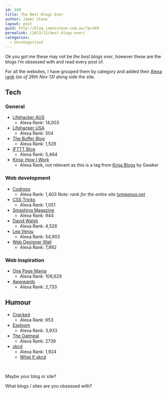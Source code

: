 ```yaml
---
id: 349
title: The Best Blogs Ever
author: James Stone
layout: post
guid: http://blog.jamesstone.com.au/?p=349
permalink: /2013/12/best-blogs-ever/
categories:
  - Uncategorised
---
```

Ok you got me these may not be *the best blogs ever*, however these are the blogs I&#8217;m obsessed with and read every post of.

<!--more-->

For all the websites, I have grouped them by category and added their [Alexa rank](http://www.alexa.com/) *(as of 26th Nov 13)* along side the site.

## Tech

### General

  * [Lifehacker AUS](http://www.lifehacker.com.au/)
      * Alexa Rank: 14,003
  * [Lifehacker USA](http://www.lifehacker.com)
      * Alexa Rank: 504
  * [The Buffer Blog](http://blog.bufferapp.com/)
      * Alexa Rank: 1,526
  * [IFTTT Blog](http://blog.ifttt.com/)
      * Alexa Rank: 5,464
  * [Kinja: How I Work](http://kinja.com/tag/how-i-work)
      * Alexa Rank, not relevant as this is a tag from [Kinja Blogs](http://www.kinja.com/) by Gawker

### Web development

  * [Codrops](http://tympanus.net/codrops/)
      * Alexa Rank: 1,403 *Note: rank for the entire site [tympanus.net](http://tympanus.net/)*
  * [CSS Tricks](http://css-tricks.com/)
      * Alexa Rank: 1,051
  * [Smashing Magazine](http://www.smashingmagazine.com/)
      * Alexa Rank: 944
  * [David Walsh](http://davidwalsh.name/)
      * Alexa Rank: 4,526
  * [Lea Verou](http://lea.verou.me/)
      * Alexa Rank: 54,903
  * [Web Designer Wall](http://webdesignerwall.com/)
      * Alexa Rank: 7,992

### Web inspiration

  * [One Page Mania](http://onepagemania.com/)
      * Alexa Rank: 108,629
  * [Awwwards](http://www.awwwards.com/)
      * Alexa Rank: 2,733

## Humour

  * [Cracked](http://www.cracked.com/)
      * Alexa Rank: 653
  * [Explosm](http://www.explosm.net/)
      * Alexa Rank: 3,933
  * [The Oatmeal](http://theoatmeal.com/)
      * Alexa Rank: 2739
  * [xkcd](http://xkcd.com/)
      * Alexa Rank: 1,924
      * [What If xkcd](http://what-if.xkcd.com/)

&nbsp;

Maybe your blog or site?

What blogs / sites are you obsessed with?